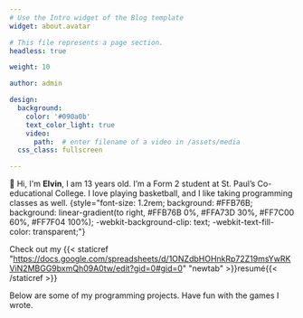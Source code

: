 ```yaml
---
# Use the Intro widget of the Blog template
widget: about.avatar

# This file represents a page section.
headless: true

weight: 10

author: admin

design:
  background:
    color: '#090a0b'
    text_color_light: true
    video:
      path:  # enter filename of a video in /assets/media
  css_class: fullscreen

---
```


👋 Hi, I'm **Elvin**, I am 13 years old. I’m a Form 2 student at St. Paul’s Co-educational College.
I love playing basketball, and I like taking programming classes as well.
{style="font-size: 1.2rem; background: #FFB76B; background: linear-gradient(to right, #FFB76B 0%, #FFA73D 30%, #FF7C00 60%, #FF7F04 100%); -webkit-background-clip: text; -webkit-text-fill-color: transparent;"}

Check out my {{< staticref "https://docs.google.com/spreadsheets/d/1ONZdbHOHnkRp72Z19msYwRKViN2MBGG9bxmQh09A0tw/edit?gid=0#gid=0" "newtab" >}}resumé{{< /staticref >}}






Below are some of my programming projects. Have fun with the games I wrote.

